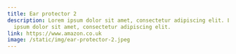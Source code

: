 ```yaml
---
title: Ear protector 2
description: Lorem ipsum dolor sit amet, consectetur adipiscing elit. Lorem
  ipsum dolor sit amet, consectetur adipiscing elit.
link: https://www.amazon.co.uk
image: /static/img/ear-protector-2.jpeg
---
```


